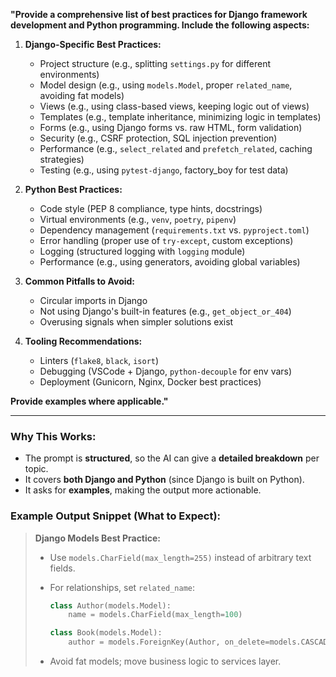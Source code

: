 **"Provide a comprehensive list of best practices for Django framework development and Python programming. Include the following aspects:**

1. **Django-Specific Best Practices:**

   - Project structure (e.g., splitting `settings.py` for different environments)
   - Model design (e.g., using `models.Model`, proper `related_name`, avoiding fat models)
   - Views (e.g., using class-based views, keeping logic out of views)
   - Templates (e.g., template inheritance, minimizing logic in templates)
   - Forms (e.g., using Django forms vs. raw HTML, form validation)
   - Security (e.g., CSRF protection, SQL injection prevention)
   - Performance (e.g., `select_related` and `prefetch_related`, caching strategies)
   - Testing (e.g., using `pytest-django`, factory_boy for test data)

2. **Python Best Practices:**

   - Code style (PEP 8 compliance, type hints, docstrings)
   - Virtual environments (e.g., `venv`, `poetry`, `pipenv`)
   - Dependency management (`requirements.txt` vs. `pyproject.toml`)
   - Error handling (proper use of `try-except`, custom exceptions)
   - Logging (structured logging with `logging` module)
   - Performance (e.g., using generators, avoiding global variables)

3. **Common Pitfalls to Avoid:**

   - Circular imports in Django
   - Not using Django's built-in features (e.g., `get_object_or_404`)
   - Overusing signals when simpler solutions exist

4. **Tooling Recommendations:**
   - Linters (`flake8`, `black`, `isort`)
   - Debugging (VSCode + Django, `python-decouple` for env vars)
   - Deployment (Gunicorn, Nginx, Docker best practices)

**Provide examples where applicable."**

---

### **Why This Works:**

- The prompt is **structured**, so the AI can give a **detailed breakdown** per topic.
- It covers **both Django and Python** (since Django is built on Python).
- It asks for **examples**, making the output more actionable.

### **Example Output Snippet (What to Expect):**

> **Django Models Best Practice:**
>
> - Use `models.CharField(max_length=255)` instead of arbitrary text fields.
> - For relationships, set `related_name`:
>
>   ```python
>   class Author(models.Model):
>       name = models.CharField(max_length=100)
>
>   class Book(models.Model):
>       author = models.ForeignKey(Author, on_delete=models.CASCADE, related_name="books")
>   ```
>
> - Avoid fat models; move business logic to services layer.
